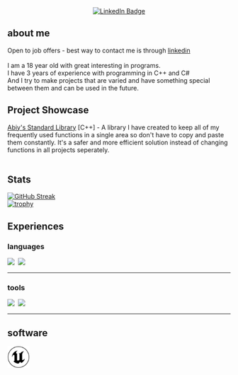  <div id="badges" align="center">
  <a href="https://www.linkedin.com/in/abiy-fanta-3bb287258/">
    <img src="https://img.shields.io/badge/LinkedIn-blue?style=for-the-badge&logo=linkedin&logoColor=white" alt="LinkedIn Badge"/>
  </a></br>
</div>

## about me
Open to job offers - best way to contact me is through [linkedin](https://www.linkedin.com/in/abiy-fanta-3bb287258/) </br></br>
I am a 18 year old with great interesting in programs. </br>
I have 3 years of experience with programming in C++ and C# </br>
And I try to make projects that are varied and have something special between them and can be used in the future. </br>

## Project Showcase
[Abiy's Standard Library](https://github.com/Melakoo/Abiy-Cpp-Standard-Library) [C++] - A library I have created to keep all of my frequently used functions in a single area so don't have to copy and paste them constantly. It's a safer and more efficient solution instead of changing functions in all projects seperately.</br></br>

## Stats
[![GitHub Streak](http://github-readme-streak-stats.herokuapp.com?user=Melakoo&theme=radical&hide_border=true&date_format=M%20j%5B%2C%20Y%5D&background=00000000)](https://git.io/streak-stats)</br>
[![trophy](https://github-profile-trophy.vercel.app/?username=Melakoo&theme=onedark)](https://github.com/ryo-ma/github-profile-trophy)</br>

## Experiences
### languages 
<div>
<img src="https://cdn.jsdelivr.net/gh/devicons/devicon/icons/cplusplus/cplusplus-original.svg" />&nbsp;
<img src="https://cdn.jsdelivr.net/gh/devicons/devicon/icons/qt/qt-original.svg" />&nbsp;

</div>
<hr>

### tools
<div>
<img src="https://cdn.jsdelivr.net/gh/devicons/devicon/icons/visualstudio/visualstudio-plain.svg" />&nbsp;
<img src="https://cdn.jsdelivr.net/gh/devicons/devicon/icons/vscode/vscode-original.svg" />&nbsp;

</div>
<hr>

## software
<div>
<img src="https://github.com/devicons/devicon/blob/master/icons/unrealengine/unrealengine-original.svg" title="unrealengine" alt="unrealengine" width="50" height="50"/>&nbsp;
</div>
